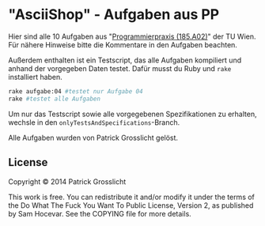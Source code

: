 "AsciiShop" - Aufgaben aus PP
=============================

Hier sind alle 10 Aufgaben aus "[Programmierpraxis (185.A02)][1]" der TU Wien.
Für nähere Hinweise bitte die Kommentare in den Aufgaben beachten.

Außerdem enthalten ist ein Testscript, das alle Aufgaben kompiliert und anhand der vorgegeben Daten testet. Dafür musst du Ruby und `rake` installiert haben.
```bash
rake aufgabe:04 #testet nur Aufgabe 04
rake #testet alle Aufgaben
```

Um nur das Testscript sowie alle vorgegebenen Spezifikationen zu erhalten, wechsle in den `onlyTestsAndSpecifications`-Branch.

Alle Aufgaben wurden von Patrick Grosslicht gelöst.

License
-------
Copyright © 2014 Patrick Grosslicht

This work is free. You can redistribute it and/or modify it under the terms of the Do What The Fuck You Want To Public License, Version 2, as published by Sam Hocevar. See the COPYING file for more details.

[1]: https://pp.caa.tuwien.ac.at
